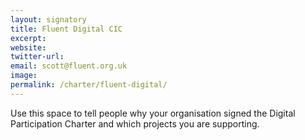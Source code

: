 ```yaml
---
layout: signatory
title: Fluent Digital CIC
excerpt: 
website: 
twitter-url: 
email: scott@fluent.org.uk
image: 
permalink: /charter/fluent-digital/
---
```


Use this space to tell people why your organisation signed the Digital Participation Charter and which projects you are supporting.
